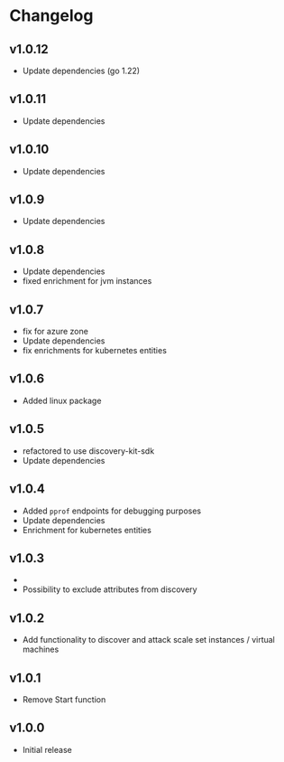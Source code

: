 # Changelog

## v1.0.12

- Update dependencies (go 1.22)

## v1.0.11

- Update dependencies

## v1.0.10

- Update dependencies

## v1.0.9

- Update dependencies

## v1.0.8

- Update dependencies
- fixed enrichment for jvm instances

## v1.0.7

- fix for azure zone
- Update dependencies
- fix enrichments for kubernetes entities

## v1.0.6

- Added linux package

## v1.0.5

- refactored to use discovery-kit-sdk
- Update dependencies

## v1.0.4

- Added `pprof` endpoints for debugging purposes
- Update dependencies
- Enrichment for kubernetes entities

## v1.0.3
-
- Possibility to exclude attributes from discovery

## v1.0.2

 - Add functionality to discover and attack scale set instances / virtual machines

## v1.0.1

 - Remove Start function

## v1.0.0

 - Initial release
